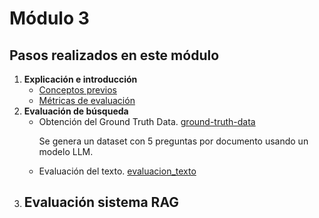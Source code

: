 # Módulo 3

## Pasos realizados en este módulo

1. **Explicación e introducción**
    - [Conceptos previos](https://github.com/Halsey26/llm-zoomcamp/blob/main/03_Mod_Evaluation/Apuntes.md) 
    - [Métricas de evaluación](https://github.com/Halsey26/llm-zoomcamp/blob/main/03_Mod_Evaluation/metricas_evaluacion.md)
2. **Evaluación de búsqueda**
    - Obtención del Ground Truth Data. [ground-truth-data](https://github.com/Halsey26/llm-zoomcamp/blob/main/03_Mod_Evaluation/search_evaluation/ground-truth-data.ipynb) <p>
        Se genera un dataset con 5 preguntas por documento usando un modelo LLM.
    - Evaluación del texto. [evaluacion_texto](https://github.com/Halsey26/llm-zoomcamp/blob/main/03_Mod_Evaluation/search_evaluation/evaluacion_texto.ipynb)
3. **Evaluación sistema RAG**
    - 
  
